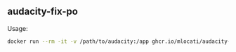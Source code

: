 ## audacity-fix-po

Usage:

```sh
docker run --rm -it -v /path/to/audacity:/app ghcr.io/mlocati/audacity-fix-po language1 [language2...]
```

